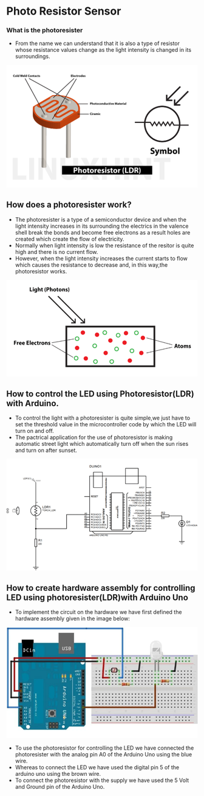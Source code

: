 # Photo Resistor Sensor
### What is the photoresister 
- From the name we can understand that it is also a type of resistor whose resistance values change as the light intensity is changed in its surroundings.
<img src="IMG/word-image-85.png">

## How does a photoresister work?
- The photoresister is a type of a semiconductor device and when the light intensity increases in its surrounding the electrics in the valence shell break the bonds and become free electrons as a result holes are created which create the flow of electricity.
- Normally when light intensity is low the resistance of the resitor is quite high and there is no current flow.
- However, when the light intensity increases the current starts to flow which causes the resistance to decrease and, in this way,the photoresistor works.
<img src="IMG/word-image-89-768x388.png">

## How to control the LED using Photoresistor(LDR) with Arduino.
- To control the light with a photoresister is quite simple,we just have to set the threshold value in the microcontroller code by which the LED will turn on and off.
- The pactrical application for the use of photoresistor is making automatic street light which automatically turn off when the sun rises and turn on after sunset. 
<img src="IMG/diagram-schematic-description-automatically-gene-2-768x448.png">

## How to create hardware assembly for controlling LED using photoresister(LDR)with Arduino Uno
- To implement the circuit on the hardware we have first defined the hardware assembly given in the image below:
<img src="IMG/a-picture-containing-text-electronics-circuit-d-2-768x445.png">

- To use the photoresistor for controlling the LED we have connected the photoresister with the analog pin A0 of the Arduino Uno using the blue wire.
- Whereas to connect the LED we have used the digital pin 5 of the 
arduino uno using the brown wire.
- To connect the photoresistor with the supply we have used the 5 Volt and Ground pin of the Arduino Uno.

